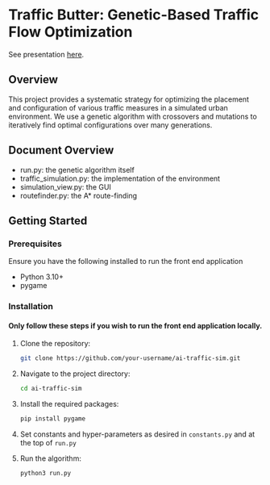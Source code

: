 #  Traffic Butter: Genetic-Based Traffic Flow Optimization

See presentation [here](slides.pdf).

## Overview

This project provides a systematic strategy for optimizing the placement and configuration of various traffic measures in a simulated urban environment. We use a genetic algorithm with crossovers and mutations to iteratively find optimal configurations over many generations.
 
## Document Overview
- run.py: the genetic algorithm itself
- traffic_simulation.py: the implementation of the environment
- simulation_view.py: the GUI
- routefinder.py: the A* route-finding
  
## Getting Started

### Prerequisites

Ensure you have the following installed to run the front end application
- Python 3.10+
- pygame

### Installation
#### Only follow these steps if you wish to run the front end application locally. 

1. Clone the repository:
   ```bash
   git clone https://github.com/your-username/ai-traffic-sim.git
   ```

2. Navigate to the project directory:
   ```bash
   cd ai-traffic-sim
   ```

3. Install the required packages:
   ```bash
   pip install pygame
   ```
4. Set constants and hyper-parameters as desired in `constants.py` and at the top of `run.py`

5. Run the algorithm:
   ```bash
   python3 run.py
   ```
